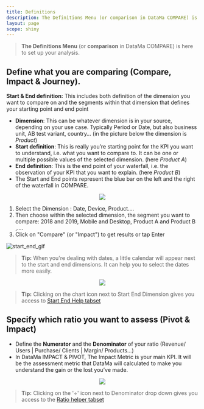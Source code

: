 ```yaml
---
title: Definitions
description: The Definitions Menu (or comparison in DataMa COMPARE) is here to set up your analysis.
layout: page
scope: shiny
---
```


> **The Definitions Menu** (or **comparison** in DataMa COMPARE) is here to set up your analysis.

## Define what you are comparing (Compare, Impact & Journey).

**Start & End definition:** This includes both definition of the dimension you want to compare on and the segments within that dimension that defines your starting point and end point

* **Dimension**: This can be whatever dimension is in your source, depending on your use case. Typically Period or Date, but also business unit, AB test variant, country… (in the picture below the dimension is *Product*)
* **Start definition**: This is really you’re starting point for the KPI you want to understand, i.e. what you want to compare to. It can be one or multiple possible values of the selected dimension. (here *Product A*)
* **End definition**: This is the end point of your waterfall, i.e. the observation of your KPI that you want to explain. (here *Product B*)
* The Start and End points represent the blue bar on the left and the right of the waterfall in COMPARE.


<center> <img src="{{site.url}}/{{site.baseurl}}/core_app/menu/images/start_end.png"/></center>

1. Select the Dimension : Date, Device, Product….
2. Then choose within the selected dimension, the segment you want to compare: 2018 and 2019, Mobile and Desktop, Product A and Product B ,….
3. Click on "Compare" (or "Impact") to get results or tap Enter

![start_end_gif]({{site.url}}/{{site.baseurl}}/core_app/menu/images/StartEnd-Compare_GIF2.gif)

> **Tip:** When you're dealing with dates, a little calendar will appear next to the start and end dimensions. It can help you to select the dates more easily.

<center><img src="{{site.url}}/{{site.baseurl}}/core_app/menu/images/calendar_dates.gif"/></center>

> **Tip:** Clicking on the chart icon next to Start End Dimension gives you access to [Start End Help tabset]({{site.url}}/{{site.baseurl}}/core_app/menu/start_end_help)


## Specify which ratio you want to assess (Pivot & Impact)

*  Define the **Numerator** and the **Denominator** of your ratio (Revenue/ Users | Purchase/ Clients | Margin/ Products...)
* In DataMa IMPACT & PIVOT, The Impact Metric is your main KPI. It will be the assessment metric that DataMa will calculated to make you understand the gain or the lost you’ve made.

<center> <img src="{{site.url}}/{{site.baseurl}}/core_app/menu/images/MenuDefinitions2.jpg"/></center>

> **Tip:** Clicking on the '÷' icon next to Denominator drop down gives you access to the [Ratio helper tabset]({{site.url}}/{{site.baseurl}}/core_app/menu/ratio_helper)
